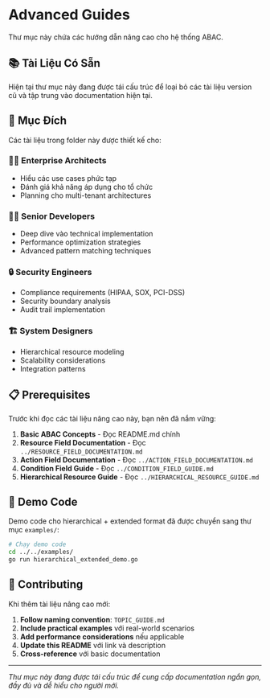 # Advanced Guides

Thư mục này chứa các hướng dẫn nâng cao cho hệ thống ABAC.

## 📚 Tài Liệu Có Sẵn

Hiện tại thư mục này đang được tái cấu trúc để loại bỏ các tài liệu version cũ và tập trung vào documentation hiện tại.

## 🎯 Mục Đích

Các tài liệu trong folder này được thiết kế cho:

### 👨‍💼 **Enterprise Architects**
- Hiểu các use cases phức tạp
- Đánh giá khả năng áp dụng cho tổ chức
- Planning cho multi-tenant architectures

### 👨‍💻 **Senior Developers**
- Deep dive vào technical implementation
- Performance optimization strategies
- Advanced pattern matching techniques

### 🔒 **Security Engineers**
- Compliance requirements (HIPAA, SOX, PCI-DSS)
- Security boundary analysis
- Audit trail implementation

### 🏗️ **System Designers**
- Hierarchical resource modeling
- Scalability considerations
- Integration patterns

## 📋 Prerequisites

Trước khi đọc các tài liệu nâng cao này, bạn nên đã nắm vững:

1. **Basic ABAC Concepts** - Đọc README.md chính
2. **Resource Field Documentation** - Đọc `../RESOURCE_FIELD_DOCUMENTATION.md`
3. **Action Field Documentation** - Đọc `../ACTION_FIELD_DOCUMENTATION.md`
4. **Condition Field Guide** - Đọc `../CONDITION_FIELD_GUIDE.md`
5. **Hierarchical Resource Guide** - Đọc `../HIERARCHICAL_RESOURCE_GUIDE.md`

## 🚀 Demo Code

Demo code cho hierarchical + extended format đã được chuyển sang thư mục `examples/`:

```bash
# Chạy demo code
cd ../../examples/
go run hierarchical_extended_demo.go
```

## 🤝 Contributing

Khi thêm tài liệu nâng cao mới:

1. **Follow naming convention**: `TOPIC_GUIDE.md`
2. **Include practical examples** với real-world scenarios
3. **Add performance considerations** nếu applicable
4. **Update this README** với link và description
5. **Cross-reference** với basic documentation

---

*Thư mục này đang được tái cấu trúc để cung cấp documentation ngắn gọn, đầy đủ và dễ hiểu cho người mới.*